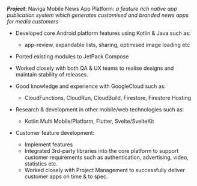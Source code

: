 **_Project_**: Naviga Mobile News App Platform: 
*a feature rich native app publication system which generates customised and branded news apps for media customers*
* Developed core Android platform features using Kotlin & Java such as:
	* app-review, expandable lists, sharing, optimised image loading etc
* Ported existing modules to JetPack Compose
* Worked closely with both QA & UX teams to realise designs and maintain stability of releases.
* Good knowledge and experience with GoogleCloud such as:
	* CloudFunctions, CloudRun, CloudBuild, Firestore, Firestore Hosting
* Research & development in other mobile/web technologies such as:
	* Kotlin Multi Mobile/Platform, Flutter, Svelte/SvelteKit

* Customer feature development:
	* Implement features 
	* Integrated 3rd-party libraries into the core platform to support customer requirements such as authentication, advertising, video, statistics etc.
	* Worked closely with Project Management to successfully deliver customer apps on time & to spec.